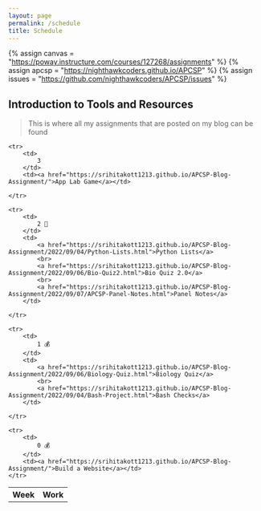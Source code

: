```yaml
---
layout: page
permalink: /schedule
title: Schedule
---
```


<!-- Canvas Course -->
{% assign canvas = "https://poway.instructure.com/courses/127268/assignments" %}
{% assign apcsp = "https://nighthawkcoders.github.io/APCSP" %}
{% assign issues = "https://github.com/nighthawkcoders/APCSP/issues" %}

## Introduction to Tools and Resources
> This is where all my assignments that are posted on my blog can be found

<table>
    <tr>
     <th>Week</th>
     <th>Work</th>
    </tr>

    <tr>
        <td>
            3
        </td>
        <td><a href="https://srihitakott1213.github.io/APCSP-Blog-Assignment/">App Lab Game</a></td>
         
    </tr>

    <tr>
        <td>
            2 🚧
        </td>
        <td>
            <a href="https://srihitakott1213.github.io/APCSP-Blog-Assignment/2022/09/04/Python-Lists.html">Python Lists</a>
            <br>
            <a href="https://srihitakott1213.github.io/APCSP-Blog-Assignment/2022/09/06/Bio-Quiz2.html">Bio Quiz 2.0</a>
            <br>
            <a href="https://srihitakott1213.github.io/APCSP-Blog-Assignment/2022/09/07/APCSP-Panel-Notes.html">Panel Notes</a>
        </td>
        
    </tr>

    <tr>
        <td>
            1 💰
        </td>
        <td>
            <a href="https://srihitakott1213.github.io/APCSP-Blog-Assignment/2022/09/06/Biology-Quiz.html">Biology Quiz</a>
            <br>
            <a href="https://srihitakott1213.github.io/APCSP-Blog-Assignment/2022/09/04/Bash-Project.html">Bash Checks</a>
        </td>

    </tr>
    
    <tr>
        <td>
            0 💰
        </td>
        <td><a href="https://srihitakott1213.github.io/APCSP-Blog-Assignment/">Build a Website</a></td>
    </tr>
</table>